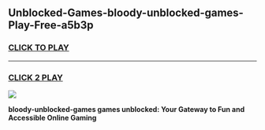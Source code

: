 
## Unblocked-Games-bloody-unblocked-games-Play-Free-a5b3p
<h3>
<a href="https://premium76.site?title=bloody-unblocked-games&ref=19M">CLICK TO PLAY</a></h3>
<hr>

<h3>
<a href="https://premium76.site?title=bloody-unblocked-games&ref=19M">CLICK 2 PLAY</a>
  
</h3>

<a href="https://premium76.site?title=bloody-unblocked-games&ref=19M"><img src="https://clearcache.store/games.png"></a>


**bloody-unblocked-games games unblocked: Your Gateway to Fun and Accessible Online Gaming**
